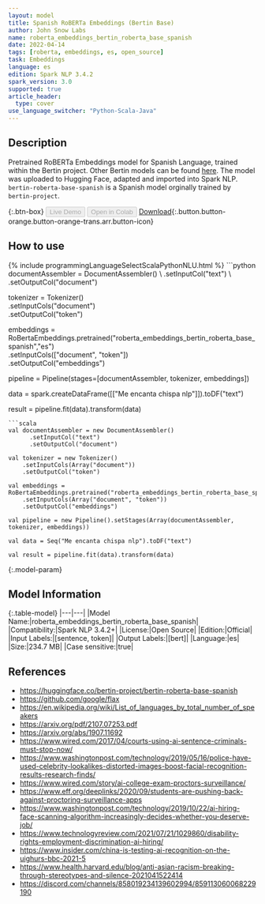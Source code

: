 ```yaml
---
layout: model
title: Spanish RoBERTa Embeddings (Bertin Base)
author: John Snow Labs
name: roberta_embeddings_bertin_roberta_base_spanish
date: 2022-04-14
tags: [roberta, embeddings, es, open_source]
task: Embeddings
language: es
edition: Spark NLP 3.4.2
spark_version: 3.0
supported: true
article_header:
  type: cover
use_language_switcher: "Python-Scala-Java"
---
```


## Description

Pretrained RoBERTa Embeddings model for Spanish Language, trained within the Bertin project. Other Bertin models can be found [here](https://nlp.johnsnowlabs.com/models?q=bertin). The model was uploaded to Hugging Face, adapted and imported into Spark NLP. `bertin-roberta-base-spanish` is a Spanish model orginally trained by `bertin-project`.

{:.btn-box}
<button class="button button-orange" disabled>Live Demo</button>
<button class="button button-orange" disabled>Open in Colab</button>
[Download](https://s3.amazonaws.com/auxdata.johnsnowlabs.com/public/models/roberta_embeddings_bertin_roberta_base_spanish_es_3.4.2_3.0_1649945200032.zip){:.button.button-orange.button-orange-trans.arr.button-icon}

## How to use



<div class="tabs-box" markdown="1">
{% include programmingLanguageSelectScalaPythonNLU.html %}
```python
documentAssembler = DocumentAssembler() \
    .setInputCol("text") \
    .setOutputCol("document")

tokenizer = Tokenizer() \
    .setInputCols("document") \
    .setOutputCol("token")
  
embeddings = RoBertaEmbeddings.pretrained("roberta_embeddings_bertin_roberta_base_spanish","es") \
    .setInputCols(["document", "token"]) \
    .setOutputCol("embeddings")
    
pipeline = Pipeline(stages=[documentAssembler, tokenizer, embeddings])

data = spark.createDataFrame([["Me encanta chispa nlp"]]).toDF("text")

result = pipeline.fit(data).transform(data)
```
```scala
val documentAssembler = new DocumentAssembler() 
      .setInputCol("text") 
      .setOutputCol("document")
 
val tokenizer = new Tokenizer() 
    .setInputCols(Array("document"))
    .setOutputCol("token")

val embeddings = RoBertaEmbeddings.pretrained("roberta_embeddings_bertin_roberta_base_spanish","es") 
    .setInputCols(Array("document", "token")) 
    .setOutputCol("embeddings")

val pipeline = new Pipeline().setStages(Array(documentAssembler, tokenizer, embeddings))

val data = Seq("Me encanta chispa nlp").toDF("text")

val result = pipeline.fit(data).transform(data)
```
</div>

{:.model-param}
## Model Information

{:.table-model}
|---|---|
|Model Name:|roberta_embeddings_bertin_roberta_base_spanish|
|Compatibility:|Spark NLP 3.4.2+|
|License:|Open Source|
|Edition:|Official|
|Input Labels:|[sentence, token]|
|Output Labels:|[bert]|
|Language:|es|
|Size:|234.7 MB|
|Case sensitive:|true|

## References

- https://huggingface.co/bertin-project/bertin-roberta-base-spanish
- https://github.com/google/flax
- https://en.wikipedia.org/wiki/List_of_languages_by_total_number_of_speakers
- https://arxiv.org/pdf/2107.07253.pdf
- https://arxiv.org/abs/1907.11692
- https://www.wired.com/2017/04/courts-using-ai-sentence-criminals-must-stop-now/
- https://www.washingtonpost.com/technology/2019/05/16/police-have-used-celebrity-lookalikes-distorted-images-boost-facial-recognition-results-research-finds/
- https://www.wired.com/story/ai-college-exam-proctors-surveillance/
- https://www.eff.org/deeplinks/2020/09/students-are-pushing-back-against-proctoring-surveillance-apps
- https://www.washingtonpost.com/technology/2019/10/22/ai-hiring-face-scanning-algorithm-increasingly-decides-whether-you-deserve-job/
- https://www.technologyreview.com/2021/07/21/1029860/disability-rights-employment-discrimination-ai-hiring/
- https://www.insider.com/china-is-testing-ai-recognition-on-the-uighurs-bbc-2021-5
- https://www.health.harvard.edu/blog/anti-asian-racism-breaking-through-stereotypes-and-silence-2021041522414
- https://discord.com/channels/858019234139602994/859113060068229190

